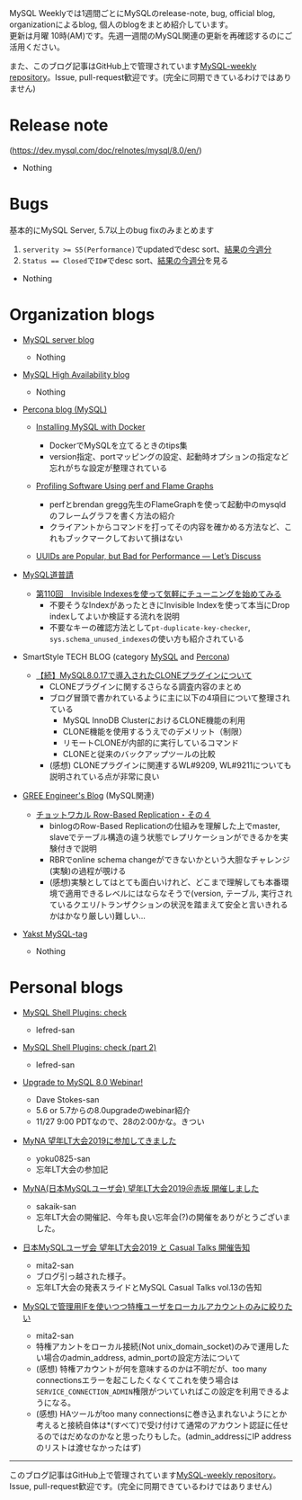 MySQL Weeklyでは1週間ごとにMySQLのrelease-note, bug, official blog, organizationによるblog, 個人のblogをまとめ紹介しています。  
更新は月曜 10時(AM)です。先週一週間のMySQL関連の更新を再確認するのにご活用ください。

また、このブログ記事はGitHub上で管理されています[MySQL-weekly repository](https://github.com/tom--bo/MySQL-weekly)。Issue, pull-request歓迎です。(完全に同期できているわけではありません)


# Release note

(https://dev.mysql.com/doc/relnotes/mysql/8.0/en/)

- Nothing

# Bugs

基本的にMySQL Server, 5.7以上のbug fixのみまとめます

1. `serverity >= S5(Performance)`でupdatedでdesc sort、[結果の今週分](https://bugs.mysql.com/search.php?cmd=display&status=All&severity=-5&os=5&bug_age=0&order_by=mtime&direction=ASC&limit=30&mine=0&reorder_by=mtime)
1. `Status == Closed`で`ID#`でdesc sort、[結果の今週分](https://bugs.mysql.com/search.php?search_for=&status=Closed&severity=&limit=10&order_by=id&cmd=display&direction=DESC&os=0&phpver=&bug_age=0)を見る

- Nothing

# Organization blogs

- [MySQL server blog](https://mysqlserverteam.com/)
  - Nothing

- [MySQL High Availability blog](https://mysqlhighavailability.com/)
  - Nothing

- [Percona blog (MySQL)](https://www.percona.com/blog/)
  - [Installing MySQL with Docker](https://www.percona.com/blog/2019/11/19/installing-mysql-with-docker/)
    - DockerでMySQLを立てるときのtips集
    - version指定、portマッピングの設定、起動時オプションの指定など忘れがちな設定が整理されている

  - [Profiling Software Using perf and Flame Graphs](https://www.percona.com/blog/2019/11/20/profiling-software-using-perf-and-flame-graphs/)
    - perfとbrendan gregg先生のFlameGraphを使って起動中のmysqldのフレームグラフを書く方法の紹介
    - クライアントからコマンドを打ってその内容を確かめる方法など、これもブックマークしておいて損はない
  - [UUIDs are Popular, but Bad for Performance — Let’s Discuss](https://www.percona.com/blog/2019/11/22/uuids-are-popular-but-bad-for-performance-lets-discuss/)


- [MySQL道普請](https://gihyo.jp/dev/serial/01/mysql-road-construction-news)
  - [第110回　Invisible Indexesを使って気軽にチューニングを始めてみる](https://gihyo.jp/dev/serial/01/mysql-road-construction-news/0110)
    - 不要そうなIndexがあったときにInvisible Indexを使って本当にDrop indexしてよいか検証する流れを説明
    - 不要なキーの確認方法として`pt-duplicate-key-checker`, `sys.schema_unused_indexes`の使い方も紹介されている

- SmartStyle TECH BLOG (category [MySQL](https://www.s-style.co.jp/blog/category/tech/mysql/) and [Percona](https://www.s-style.co.jp/blog/category/tech/percona/))
  - [【続】MySQL8.0.17で導入されたCLONEプラグインについて](https://www.s-style.co.jp/blog/2019/11/5452/)
    - CLONEプラグインに関するさらなる調査内容のまとめ
    - ブログ冒頭で書かれているように主に以下の4項目について整理されている
      - MySQL InnoDB ClusterにおけるCLONE機能の利用
      - CLONE機能を使用するうえでのデメリット（制限）
      - リモートCLONEが内部的に実行しているコマンド
      - CLONEと従来のバックアップツールの比較
    - (感想) CLONEプラグインに関連するWL#9209, WL#9211についても説明されている点が非常に良い

- [GREE Engineer's Blog](https://labs.gree.jp/blog/) (MySQL関連)
  - [チョットワカル Row-Based Replication・その４](https://labs.gree.jp/blog/2019/11/19832/)
    - binlogのRow-Based Replicationの仕組みを理解した上でmaster, slaveでテーブル構造の違う状態でレプリケーションができるかを実験付きで説明
    - RBRでonline schema changeができないかという大胆なチャレンジ(実験)の過程が覗ける
    - (感想)実験としてはとても面白いけれど、どこまで理解しても本番環境で適用できるレベルにはならなそうで(version, テーブル, 実行されているクエリ/トランザクションの状況を踏まえて安全と言いきれるかはかなり厳しい)難しい...

- [Yakst MySQL-tag](https://yakst.com/ja/tags/mysql)
  - Nothing


# Personal blogs

- [MySQL Shell Plugins: check](https://lefred.be/content/mysql-shell-plugins-audit/)
  - lefred-san
- [MySQL Shell Plugins: check (part 2)](https://lefred.be/content/mysql-shell-plugins-check-part-2/)
  - lefred-san
- [Upgrade to MySQL 8.0 Webinar!](https://elephantdolphin.blogspot.com/2019/11/upgrade-to-mysql-80-webinar.html)
  - Dave Stokes-san
  - 5.6 or 5.7からの8.0upgradeのwebinar紹介
  - 11/27 9:00 PDTなので、28の2:00かな。きつい

- [MyNA 望年LT大会2019に参加してきました](https://yoku0825.blogspot.com/2019/11/myna-lt2019.html)
  - yoku0825-san
  - 忘年LT大会の参加記
- [MyNA(日本MySQLユーザ会) 望年LT大会2019＠赤坂 開催しました](http://sakaik.hateblo.jp/entry/20191118mysql_myna_wine_and_lt_2019)
  - sakaik-san
  - 忘年LT大会の開催記、今年も良い忘年会(?)の開催をありがとうございました。
- [日本MySQLユーザ会 望年LT大会2019 と Casual Talks 開催告知](https://mita2db.hateblo.jp/entry/2019/11/22/112013)
  - mita2-san
  - ブログ引っ越された様子。
  - 忘年LT大会の発表スライドとMySQL Casual Talks vol.13の告知
- [MySQLで管理用IFを使いつつ特権ユーザをローカルアカウントのみに絞りたい](https://mita2db.hateblo.jp/entry/mysql_admin_address)
  - mita2-san
  - 特権アカントをローカル接続(Not unix_domain_socket)のみで運用したい場合のadmin_address, admin_portの設定方法について
  - (感想) 特権アカウントが何を意味するのかは不明だが、too many connectionsエラーを起こしたくなくてこれを使う場合は`SERVICE_CONNECTION_ADMIN`権限がついていればこの設定を利用できるようになる。
  - (感想) HAツールがtoo many connectionsに巻き込まれないようにとか考えると接続自体は*(すべて)で受け付けて通常のアカウント認証に任せるのではだめなのかなと思ったりもした。(admin_addressにIP addressのリストは渡せなかったはず)

-----

このブログ記事はGitHub上で管理されています[MySQL-weekly repository](https://github.com/tom--bo/MySQL-weekly)。Issue, pull-request歓迎です。(完全に同期できているわけではありません)
